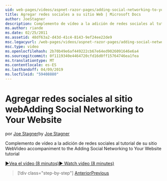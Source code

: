 ```yaml
---
uid: web-pages/videos/aspnet-razor-pages/adding-social-networking-to-your-website
title: Agregar redes sociales a su sitio Web | Microsoft Docs
author: JoeStagner
description: Complemento de vídeo a la adición de redes sociales al tutorial de su sitio Web
ms.author: riande
ms.date: 02/25/2011
ms.assetid: 48df63a2-d43d-41c4-8143-9ef24ee22de9
msc.legacyurl: /web-pages/videos/aspnet-razor-pages/adding-social-networking-to-your-website
msc.type: video
ms.openlocfilehash: 2b70b49e6af449222cb67e64ed9026091646e6a4
ms.sourcegitcommit: 0f1119340e4464720cfd16d0ff15764746ea1fea
ms.translationtype: MT
ms.contentlocale: es-ES
ms.lasthandoff: 04/09/2019
ms.locfileid: "59408880"
---
```

# <a name="adding-social-networking-to-your-website"></a><span data-ttu-id="2de9a-103">Agregar redes sociales al sitio web</span><span class="sxs-lookup"><span data-stu-id="2de9a-103">Adding Social Networking to Your Website</span></span>

<span data-ttu-id="2de9a-104">por [Joe Stagner](https://github.com/JoeStagner)</span><span class="sxs-lookup"><span data-stu-id="2de9a-104">by [Joe Stagner](https://github.com/JoeStagner)</span></span>

<span data-ttu-id="2de9a-105">Complemento de vídeo a la adición de redes sociales al tutorial de su sitio Web</span><span class="sxs-lookup"><span data-stu-id="2de9a-105">Video accompaniment to the Adding Social Networking to Your Website tutorial</span></span>

[<span data-ttu-id="2de9a-106">&#9654;Vea el vídeo (8 minutos)</span><span class="sxs-lookup"><span data-stu-id="2de9a-106">&#9654; Watch video (8 minutes)</span></span>](https://channel9.msdn.com/Blogs/ASP-NET-Site-Videos/adding-social-networking-to-your-website)

> [!div class="step-by-step"]
> [<span data-ttu-id="2de9a-107">Anterior</span><span class="sxs-lookup"><span data-stu-id="2de9a-107">Previous</span></span>](adding-search-to-your-web-site.md)
